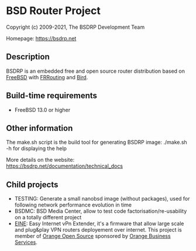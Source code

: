 BSD Router Project
==================

Copyright (c) 2009-2021, The BSDRP Development Team

Homepage: https://bsdrp.net

## Description

BSDRP is an embedded free and open source router distribution based on [FreeBSD](https://www.freebsd.org) with [FRRouting](https://frrouting.org) and [Bird](http://bird.network.cz/).

## Build-time requirements
 - FreeBSD 13.0 or higher

## Other information

The make.sh script is the build tool for generating BSDRP image:
./make.sh -h for displaying the help

More details on the website:
https://bsdrp.net/documentation/technical_docs

## Child projects
 * TESTING: Generate a small nanobsd image (without packages), used for following network performance evolution in time
 * BSDMC: BSD Media Center, allow to test code factorisation/re-usability on a totally different project
 * [EINE](EINE/README.md): Easy Internet vPn Extender, it's a firmware that allow large scale and plug&play VPN routers deployement over internet. This project is member of [Orange Open Source](http://opensource.orange.com) sponsored by [Orange Business Services](http://orange-business.com).

